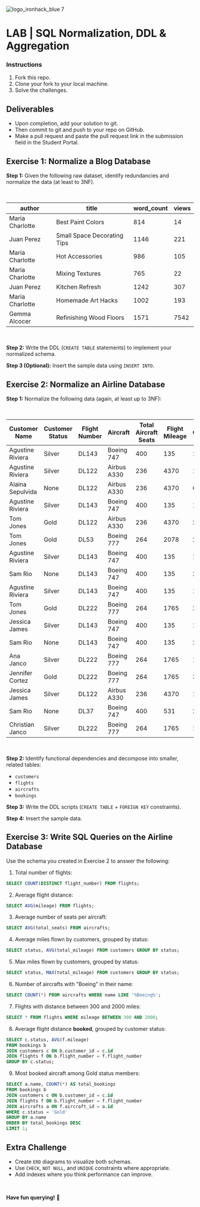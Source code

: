 ![logo_ironhack_blue 7](https://user-images.githubusercontent.com/23629340/40541063-a07a0a8a-601a-11e8-91b5-2f13e4e6b441.png)

# LAB | SQL Normalization, DDL & Aggregation

### Instructions

1. Fork this repo.
2. Clone your fork to your local machine.
3. Solve the challenges.


## Deliverables

- Upon completion, add your solution to git.
- Then commit to git and push to your repo on GitHub.
- Make a pull request and paste the pull request link in the submission field in the Student Portal.


## Exercise 1: Normalize a Blog Database

**Step 1:** Given the following raw dataset, identify redundancies and normalize the data (at least to 3NF).

<br>

| **author**          | **title**                       | **word_count** | **views** |
|----------------|-----------------------------|------------|-------|
| Maria Charlotte| Best Paint Colors           | 814        | 14    |
| Juan Perez     | Small Space Decorating Tips | 1146       | 221   |
| Maria Charlotte| Hot Accessories             | 986        | 105   |
| Maria Charlotte| Mixing Textures             | 765        | 22    |
| Juan Perez     | Kitchen Refresh             | 1242       | 307   |
| Maria Charlotte| Homemade Art Hacks          | 1002       | 193   |
| Gemma Alcocer  | Refinishing Wood Floors     | 1571       | 7542  |

<br>

**Step 2:** Write the DDL (`CREATE TABLE` statements) to implement your normalized schema.

**Step 3 (Optional):** Insert the sample data using `INSERT INTO`.

## Exercise 2: Normalize an Airline Database

**Step 1:** Normalize the following data (again, at least up to 3NF):

<br>

| **Customer Name**    | **Customer Status** | **Flight Number** | **Aircraft**    | **Total Aircraft Seats** | **Flight Mileage** | **Total Customer Mileage** |
| ---------------- | --------------- | ------------- | ----------- | -------------------- | -------------- | ---------------------- |
| Agustine Riviera | Silver          | DL143         | Boeing 747  | 400                  | 135            | 115235                 |
| Agustine Riviera | Silver          | DL122         | Airbus A330 | 236                  | 4370           | 115235                 |
| Alaina Sepulvida | None            | DL122         | Airbus A330 | 236                  | 4370           | 6008                   |
| Agustine Riviera | Silver          | DL143         | Boeing 747  | 400                  | 135            | 115235                 |
| Tom Jones        | Gold            | DL122         | Airbus A330 | 236                  | 4370           | 205767                 |
| Tom Jones        | Gold            | DL53          | Boeing 777  | 264                  | 2078           | 205767                 |
| Agustine Riviera | Silver          | DL143         | Boeing 747  | 400                  | 135            | 115235                 |
| Sam Rio          | None            | DL143         | Boeing 747  | 400                  | 135            | 2653                   |
| Agustine Riviera | Silver          | DL143         | Boeing 747  | 400                  | 135            | 115235                 |
| Tom Jones        | Gold            | DL222         | Boeing 777  | 264                  | 1765           | 205767                 |
| Jessica James    | Silver          | DL143         | Boeing 747  | 400                  | 135            | 127656                 |
| Sam Rio          | None            | DL143         | Boeing 747  | 400                  | 135            | 2653                   |
| Ana Janco        | Silver          | DL222         | Boeing 777  | 264                  | 1765           | 136773                 |
| Jennifer Cortez  | Gold            | DL222         | Boeing 777  | 264                  | 1765           | 300582                 |
| Jessica James    | Silver          | DL122         | Airbus A330 | 236                  | 4370           | 127656                 |
| Sam Rio          | None            | DL37          | Boeing 747  | 400                  | 531            | 2653                   |
| Christian Janco  | Silver          | DL222         | Boeing 777  | 264                  | 1765           | 14642                  |

<br>

**Step 2:** Identify functional dependencies and decompose into smaller, related tables:
- `customers`
- `flights`
- `aircrafts`
- `bookings`

**Step 3:** Write the DDL scripts (`CREATE TABLE` + `FOREIGN KEY` constraints).

**Step 4:** Insert the sample data.

## Exercise 3: Write SQL Queries on the Airline Database

Use the schema you created in Exercise 2 to answer the following:

1. Total number of flights:
```sql
SELECT COUNT(DISTINCT flight_number) FROM flights;
```
2. Average flight distance:
```sql
SELECT AVG(mileage) FROM flights;
```
3. Average number of seats per aircraft:
```sql
SELECT AVG(total_seats) FROM aircrafts;
```
4. Average miles flown by customers, grouped by status:
```sql
SELECT status, AVG(total_mileage) FROM customers GROUP BY status;
```
5. Max miles flown by customers, grouped by status:
```sql
SELECT status, MAX(total_mileage) FROM customers GROUP BY status;
```
6. Number of aircrafts with "Boeing" in their name:
```sql
SELECT COUNT(*) FROM aircrafts WHERE name LIKE '%Boeing%';
```
7. Flights with distance between 300 and 2000 miles:
```sql
SELECT * FROM flights WHERE mileage BETWEEN 300 AND 2000;
```
8. Average flight distance **booked**, grouped by customer status:
```sql
SELECT c.status, AVG(f.mileage)
FROM bookings b
JOIN customers c ON b.customer_id = c.id
JOIN flights f ON b.flight_number = f.flight_number
GROUP BY c.status;
```
9. Most booked aircraft among Gold status members:
```sql
SELECT a.name, COUNT(*) AS total_bookings
FROM bookings b
JOIN customers c ON b.customer_id = c.id
JOIN flights f ON b.flight_number = f.flight_number
JOIN aircrafts a ON f.aircraft_id = a.id
WHERE c.status = 'Gold'
GROUP BY a.name
ORDER BY total_bookings DESC
LIMIT 1;
```

## Extra Challenge

- Create `ERD` diagrams to visualize both schemas.
- Use `CHECK`, `NOT NULL`, and `UNIQUE` constraints where appropriate.
- Add indexes where you think performance can improve.

<br>

**Have fun querying!** :dart: